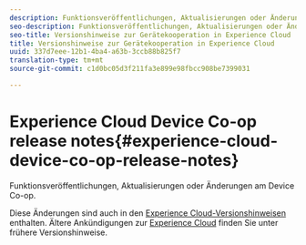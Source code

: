 ```yaml
---
description: Funktionsveröffentlichungen, Aktualisierungen oder Änderungen am Device Co-op.
seo-description: Funktionsveröffentlichungen, Aktualisierungen oder Änderungen am Device Co-op.
seo-title: Versionshinweise zur Gerätekooperation in Experience Cloud
title: Versionshinweise zur Gerätekooperation in Experience Cloud
uuid: 337d7eee-12b1-4ba4-a63b-3ccb88b825f7
translation-type: tm+mt
source-git-commit: c1d0bc05d3f211fa3e899e98fbcc908be7399031

---
```



# Experience Cloud Device Co-op release notes{#experience-cloud-device-co-op-release-notes}

Funktionsveröffentlichungen, Aktualisierungen oder Änderungen am Device Co-op.

Diese Änderungen sind auch in den [Experience Cloud-Versionshinweisen](https://marketing.adobe.com/resources/help/en_US/whatsnew/) enthalten. Ältere Ankündigungen zur [Experience Cloud](https://marketing.adobe.com/resources/help/en_US/whatsnew/c_legacy_releases.html) finden Sie unter frühere Versionshinweise.
